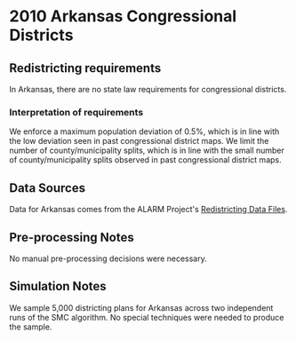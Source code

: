 # 2010 Arkansas Congressional Districts

## Redistricting requirements
In Arkansas, there are no state law requirements for congressional districts.

### Interpretation of requirements
We enforce a maximum population deviation of 0.5%, which is in line with the low deviation seen in past congressional district maps.
We limit the number of county/municipality splits, which is in line with the small number of county/municipality splits observed in past congressional district maps.

## Data Sources
Data for Arkansas comes from the ALARM Project's [Redistricting Data Files](https://alarm-redist.github.io/posts/2021-08-10-census-2020/).

## Pre-processing Notes
No manual pre-processing decisions were necessary.

## Simulation Notes
We sample 5,000 districting plans for Arkansas across two independent runs of the SMC algorithm.
No special techniques were needed to produce the sample.
